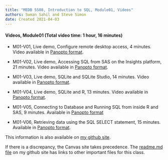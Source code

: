 ```yaml
---
title: "MEDB 5508, Introduction to SQL, Module01, Videos"
authors: Suman Sahil and Steve Simon
date: Created 2021-04-03
---
```


#### Videos, Module01 (Total video time: 1 hour, 16 minutes)

+ M01-V01, Live demo, Configure remote desktop access, 4 minutes. Video available in [Panopto format][m01v01].

+ M01-V02, Live demo, Accessing SQL from SAS on the Insights platform, 21 minutes. Video available in [Panopto format][m01v02].

+ M01-V03, Live demo, SQLite and SQLite Studio, 14 minutes. Video available in [Panopto format][m01v03].

+ M01-V04, Live demo, SQLite and R, 13 minutes. Video available in [Panopto format][m01v04].

+ M01-V05, Connecting to Database and Running SQL from inside R and SAS, 9 minutes. Available in [Panopto format][m01v05]

+ M01-V06, Retrieving data using the SQL SELECT statement, 15 minutes. Available in [Panopto format][m01v06].

This information is also available on [my github site][thisf].

If there is a discrepancy, the Canvas site takes precedence. The [readme.md file][mygit] on my github site has links to other important files for this class.

<!---my git--->
[thisf]: https://github.com/pmean/introduction-to-sql/blob/master/modules/5508-01-videos.md
[mygit]: https://github.com/pmean/introduction-to-sql/blob/master/README.md

[m01v01]: https://umsystem.hosted.panopto.com/Panopto/Pages/Viewer.aspx?id=5672c2bb-27c0-4908-b7e3-aaaa0128be5b
[m01v02]: https://umsystem.hosted.panopto.com/Panopto/Pages/Viewer.aspx?id=77cc43a3-6adc-462d-b931-aab001185329
[m01v03]: https://umsystem.hosted.panopto.com/Panopto/Pages/Viewer.aspx?id=9f7d698a-3161-4ba5-ac91-aaad00f39cf8
[m01v04]: https://umsystem.hosted.panopto.com/Panopto/Pages/Viewer.aspx?id=cc8ab06c-5e5f-4cfd-8a2e-aaad010398ff
[m01V05]: https://umsystem.hosted.panopto.com/Panopto/Pages/Viewer.aspx?id=617dafb4-b773-4c78-ab31-aaaa00ff29e3
[m01V06]: https://umsystem.hosted.panopto.com/Panopto/Pages/Viewer.aspx?id=4b2a0448-a776-46eb-a17f-aaa7010bfcbb

